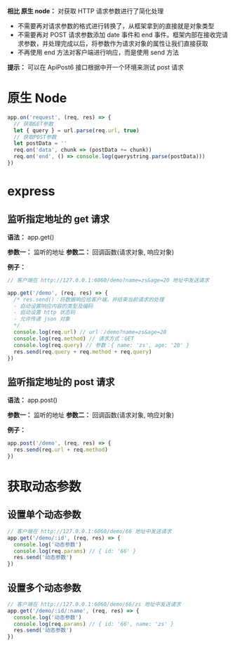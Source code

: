 **相比 原生 node：** 对获取 HTTP 请求参数进行了简化处理
  - 不需要再对请求参数的格式进行转换了，从框架拿到的直接就是对象类型
  - 不需要再对 POST 请求参数添加 date 事件和 end 事件。框架内部在接收完请求参数，并处理完成以后，将参数作为请求对象的属性让我们直接获取
  - 不再使用 end 方法对客户端进行响应，而是使用 send 方法

**提示：** 可以在 ApiPost6 接口根据中开一个环境来测试 post 请求

# 原生 Node
  ```js
  app.on('request', (req, res) => {
    // 获取GET参数
    let { query } = url.parse(req.url, true)
    // 获取POST参数
    let postData = ''
    req.on('data', chunk => (postData += chunk))
    req.on('end', () => console.log(querystring.parse(postData)))
  })
  ```

# express
  ## 监听指定地址的 get 请求
  **语法：** app.get()

  **参数一：** 监听的地址
  **参数二：** 回调函数(请求对象, 响应对象)

  **例子：**
  ```js
  // 客户端在 http://127.0.0.1:6060/demo?name=zs&age=20 地址中发送请求

  app.get('/demo', (req, res) => {
    /* res.send()：将数据响应给客户端，并结束当前请求的处理
    - 自动设置响应内容的类型及编码
    - 自动设置 http 状态码
    - 允许传递 json 对象
    */
    console.log(req.url) // url：/demo?name=zs&age=20
    console.log(req.method) // 请求方式：GET
    console.log(req.query) // 参数：{ name: 'zs', age: '20' }
    res.send(req.query + req.method + req.query)
  })
  ```

  ## 监听指定地址的 post 请求
  **语法：** app.post()

  **参数一：** 监听的地址
  **参数二：** 回调函数(请求对象, 响应对象)

  **例子：**
  ```js
  app.post('/demo', (req, res) => {
    res.send(req.url + req.method)
  })
  ```

# 获取动态参数
  ## 设置单个动态参数
  ```js
  // 客户端在 http://127.0.0.1:6060/demo/66 地址中发送请求
  app.get('/demo/:id', (req, res) => {
    console.log('动态参数')
    console.log(req.params) // { id: '66' }
    res.send('动态参数')
  })
  ```

  ## 设置多个动态参数
  ```js
  // 客户端在 http://127.0.0.1:6060/demo/66/zs 地址中发送请求
  app.get('/demo/:id/:name', (req, res) => {
    console.log('动态参数')
    console.log(req.params) // { id: '66', name: 'zs' }
    res.send('动态参数')
  })
  ```